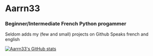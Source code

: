 # Aarrn33

### Beginner/Intermediate French Python progammer
Seldom adds my (few and small) projects on Github
Speaks french and english

[![Aarrn33's GitHub stats](https://github-readme-stats.vercel.app/api?username=Aarrn33&show_icons=true&theme=dark)](https://github.com/anuraghazra/github-readme-stats)

